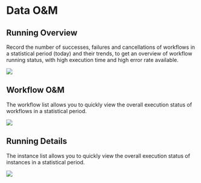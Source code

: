 # Data O&M

## Running Overview

Record the number of successes, failures and cancellations of workflows in a statistical period (today) and their trends, to get an overview of workflow running status, with high execution time and high error rate available.

![](http://terminus-paas.oss-cn-hangzhou.aliyuncs.com/paas-doc/2022/02/15/6f6438ea-8457-4a3f-ac03-6907dcb9cb1d.png)

## Workflow O&M

The workflow list allows you to quickly view the overall execution status of workflows in a statistical period.

![](http://terminus-paas.oss-cn-hangzhou.aliyuncs.com/paas-doc/2022/02/15/a5cd0dac-59a3-42f7-b769-763d7539d310.png)

## Running Details

The instance list allows you to quickly view the overall execution status of instances in a statistical period.

![](http://terminus-paas.oss-cn-hangzhou.aliyuncs.com/paas-doc/2022/02/15/19b9ea43-53b5-4dd1-96b5-e99b609b1562.png)
